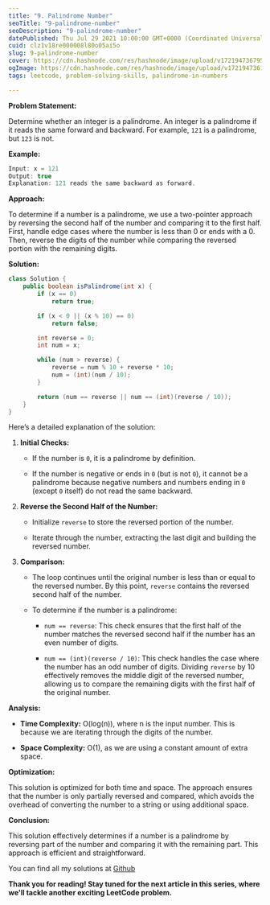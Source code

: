```yaml
---
title: "9. Palindrome Number"
seoTitle: "9-palindrome-number"
seoDescription: "9-palindrome-number"
datePublished: Thu Jul 29 2021 10:00:00 GMT+0000 (Coordinated Universal Time)
cuid: clz1v18re000008l80o05ai5o
slug: 9-palindrome-number
cover: https://cdn.hashnode.com/res/hashnode/image/upload/v1721947367958/f4295076-eec9-4eb7-afb8-3dd4ed1e41bd.jpeg
ogImage: https://cdn.hashnode.com/res/hashnode/image/upload/v1721947361950/77caa7d3-432a-446d-87f8-23faf6024d48.jpeg
tags: leetcode, problem-solving-skills, palindrome-in-numbers

---
```


**Problem Statement:**

Determine whether an integer is a palindrome. An integer is a palindrome if it reads the same forward and backward. For example, `121` is a palindrome, but `123` is not.

**Example:**

```java
Input: x = 121
Output: true
Explanation: 121 reads the same backward as forward.
```

**Approach:**

To determine if a number is a palindrome, we use a two-pointer approach by reversing the second half of the number and comparing it to the first half. First, handle edge cases where the number is less than 0 or ends with a 0. Then, reverse the digits of the number while comparing the reversed portion with the remaining digits.

**Solution:**

```java
class Solution {
    public boolean isPalindrome(int x) {
        if (x == 0)
            return true;

        if (x < 0 || (x % 10) == 0)
            return false;

        int reverse = 0;
        int num = x;

        while (num > reverse) {
            reverse = num % 10 + reverse * 10;
            num = (int)(num / 10);
        }

        return (num == reverse || num == (int)(reverse / 10));
    }
}
```

Here’s a detailed explanation of the solution:

1. **Initial Checks:**
    
    * If the number is `0`, it is a palindrome by definition.
        
    * If the number is negative or ends in `0` (but is not `0`), it cannot be a palindrome because negative numbers and numbers ending in `0` (except `0` itself) do not read the same backward.
        
2. **Reverse the Second Half of the Number:**
    
    * Initialize `reverse` to store the reversed portion of the number.
        
    * Iterate through the number, extracting the last digit and building the reversed number.
        
3. **Comparison:**
    
    * The loop continues until the original number is less than or equal to the reversed number. By this point, `reverse` contains the reversed second half of the number.
        
    * To determine if the number is a palindrome:
        
        * `num == reverse`: This check ensures that the first half of the number matches the reversed second half if the number has an even number of digits.
            
        * `num == (int)(reverse / 10)`: This check handles the case where the number has an odd number of digits. Dividing `reverse` by 10 effectively removes the middle digit of the reversed number, allowing us to compare the remaining digits with the first half of the original number.
            

**Analysis:**

* **Time Complexity:** O(log(n)), where n is the input number. This is because we are iterating through the digits of the number.
    
* **Space Complexity:** O(1), as we are using a constant amount of extra space.
    

**Optimization:**

This solution is optimized for both time and space. The approach ensures that the number is only partially reversed and compared, which avoids the overhead of converting the number to a string or using additional space.

**Conclusion:**

This solution effectively determines if a number is a palindrome by reversing part of the number and comparing it with the remaining part. This approach is efficient and straightforward.

You can find all my solutions at [Github](https://github.com/salah-jr/My-leetCode-solutions/tree/main/src/com/salah)

**Thank you for reading! Stay tuned for the next article in this series, where we'll tackle another exciting LeetCode problem.**